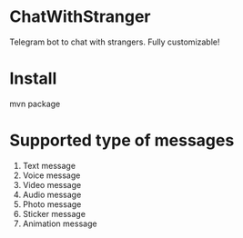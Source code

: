 # ChatWithStranger
Telegram bot to chat with strangers. Fully customizable!

# Install
mvn package

# Supported type of messages
1. Text message
2. Voice message
3. Video message
4. Audio message
5. Photo message
6. Sticker message
7. Animation message
